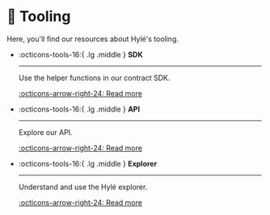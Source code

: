 # :toolbox: Tooling

Here, you'll find our resources about Hylé's tooling.

<div class="grid cards" markdown>

-   :octicons-tools-16:{ .lg .middle } __SDK__

    ---

    Use the helper functions in our contract SDK.

    [:octicons-arrow-right-24: Read more](./sdk.md)

-   :octicons-tools-16:{ .lg .middle } __API__

    ---

    Explore our API.

    [:octicons-arrow-right-24: Read more](./api.md)

-   :octicons-tools-16:{ .lg .middle } __Explorer__

    ---

    Understand and use the Hylé explorer.

    [:octicons-arrow-right-24: Read more](./explorer.md)

</div>
